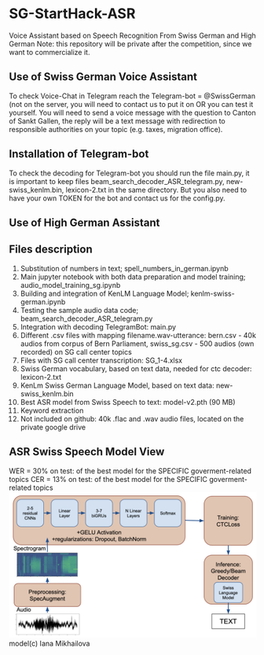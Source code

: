 # SG-StartHack-ASR
Voice Assistant based on Speech Recognition From Swiss German and High German
Note: this repository will be private after the competition, since we want to commercialize it.

## Use of Swiss German Voice Assistant

To check Voice-Chat in Telegram reach the Telegram-bot = @SwissGerman (not on the server, you will need to contact us to put it on OR you can test it yourself.
You will need to send a voice message with the question to Canton of Sankt Gallen, the reply will be a text message with redirection to responsible authorities on your topic (e.g. taxes, migration office).

## Installation of Telegram-bot

To check the decoding for Telegram-bot you should run the file main.py, it is important to keep files beam_search_decoder_ASR_telegram.py, new-swiss_kenlm.bin, lexicon-2.txt in the same directory. But you also need to have your own TOKEN for the bot and contact us for the config.py.

## Use of High German Assistant

## Files description
1. Substitution of numbers in text; spell_numbers_in_german.ipynb
2. Main jupyter notebook with both data preparation and model training; audio_model_training_sg.ipynb
3. Building and integration of KenLM Language Model; kenlm-swiss-german.ipynb
4. Testing the sample audio data code; beam_search_decoder_ASR_telegram.py
5. Integration with decoding TelegramBot: main.py
6. Different .csv files with mapping filename.wav-utterance: bern.csv - 40k audios from corpus of Bern Parliament, swiss_sg.csv - 500 audios (own recorded) on SG call center topics
7. Files with SG call center transcription: SG_1-4.xlsx
8. Swiss German vocabulary, based on text data, needed for ctc decoder: lexicon-2.txt
9. KenLm Swiss German Language Model, based on text data: new-swiss_kenlm.bin
10. Best ASR model from Swiss Speech to text: model-v2.pth (90 MB)
11. Keyword extraction
12. Not included on github: 40k .flac and .wav audio files, located on the private google drive

## ASR Swiss Speech Model View
WER = 30% on test: of the best model for the SPECIFIC goverment-related topics
CER = 13% on test: of the best model for the SPECIFIC goverment-related topics
![My new deepspeech](new_deepspeech.png)
model(c) Iana Mikhailova

